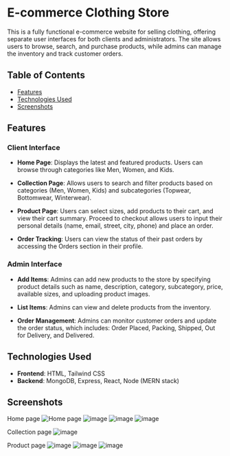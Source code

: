# E-commerce Clothing Store

This is a fully functional e-commerce website for selling clothing, offering separate user interfaces for both clients and administrators. The site allows users to browse, search, and purchase products, while admins can manage the inventory and track customer orders.

## Table of Contents
- [Features](#features)
- [Technologies Used](#technologies-used)
- [Screenshots](#screenshots)

## Features

### Client Interface
- **Home Page**: Displays the latest and featured products. Users can browse through categories like Men, Women, and Kids.
  
- **Collection Page**: Allows users to search and filter products based on categories (Men, Women, Kids) and subcategories (Topwear, Bottomwear, Winterwear).
  
- **Product Page**: Users can select sizes, add products to their cart, and view their cart summary. Proceed to checkout allows users to input their personal details (name, email, street, city, phone) and place an order.

- **Order Tracking**: Users can view the status of their past orders by accessing the Orders section in their profile.

### Admin Interface
- **Add Items**: Admins can add new products to the store by specifying product details such as name, description, category, subcategory, price, available sizes, and uploading product images.

- **List Items**: Admins can view and delete products from the inventory.

- **Order Management**: Admins can monitor customer orders and update the order status, which includes: Order Placed, Packing, Shipped, Out for Delivery, and Delivered.

## Technologies Used
- **Frontend**: HTML, Tailwind CSS
- **Backend**: MongoDB, Express, React, Node (MERN stack)

## Screenshots
Home page
![Home page](https://github.com/user-attachments/assets/d10f45e9-7e62-4f11-8c11-fd9568917b22)
![image](https://github.com/user-attachments/assets/6e284119-876e-4e15-9229-fa26f5224b78)
![image](https://github.com/user-attachments/assets/c1a4170c-40fc-4d27-b830-dcfd524f69c4)
![image](https://github.com/user-attachments/assets/88196066-7b18-429a-8702-fb26b487a0d7)



Collection page
![image](https://github.com/user-attachments/assets/c24fde57-c9e0-423f-984a-27472501c1c2)


Product page
![image](https://github.com/user-attachments/assets/30047697-606d-4a87-ac9e-7acacdf3c099)
![image](https://github.com/user-attachments/assets/6f7ca09f-e5c5-4317-9b64-ef6241a4e6c3)
![image](https://github.com/user-attachments/assets/91be1ad1-1d0b-43bb-abff-7ab11f95e8ae)







